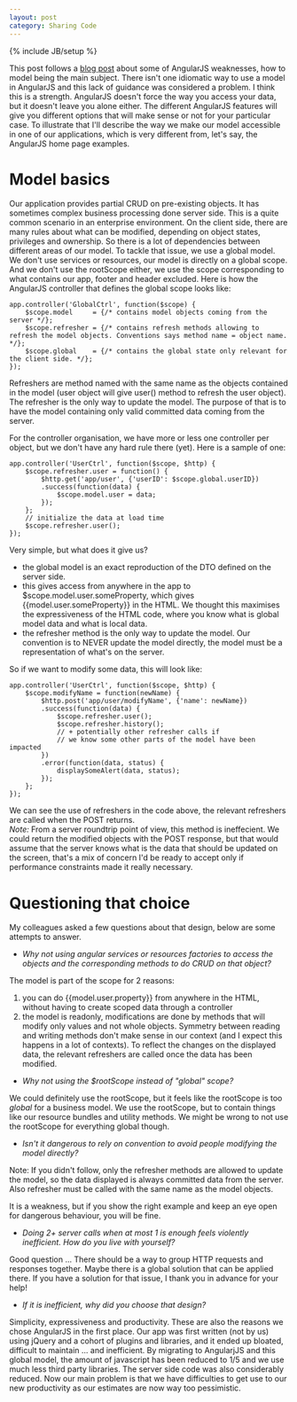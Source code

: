 ```yaml
---
layout: post
category: Sharing Code
---
```

{% include JB/setup %}

This post follows a [blog post](http://eviltrout.com/2013/06/15/ember-vs-angular.html) about some of AngularJS weaknesses, how to model being the main subject. There isn't one idiomatic way to use a model in AngularJS and this lack of guidance was considered a problem. I think this is a strength. AngularJS doesn't force the way you access your data, but it doesn't leave you alone either. The different AngularJS features will give you different options that will make sense or not for your particular case.
To illustrate that I'll describe the way we make our model accessible in one of our applications, which is very different from, let's say, the AngularJS home page examples.

# Model basics

Our application provides partial CRUD on pre-existing objects. It has sometimes complex business processing done server side. This is a quite common scenario in an enterprise environment. On the client side, there are many rules about what can be modified, depending on object states, privileges and ownership. So there is a lot of dependencies between different areas of our model.
To tackle that issue, we use a global model. We don't use services or resources, our model is directly on a global scope. And we don't use the rootScope either, we use the scope corresponding to what contains our app, footer and header excluded. Here is how the AngularJS controller that defines the global scope looks like:

    app.controller('GlobalCtrl', function($scope) {
        $scope.model     = {/* contains model objects coming from the server */};
        $scope.refresher = {/* contains refresh methods allowing to refresh the model objects. Conventions says method name = object name. */};
        $scope.global    = {/* contains the global state only relevant for the client side. */};
    });

Refreshers are method named with the same name as the objects contained in the model (user object will give user() method to refresh the user object). The refresher is the only way to update the model. The purpose of that is to have the model containing only valid committed data coming from the server.

For the controller organisation, we have more or less one controller per object, but we don't have any hard rule there (yet). Here is a sample of one:

    app.controller('UserCtrl', function($scope, $http) {
        $scope.refresher.user = function() {
            $http.get('app/user', {'userID': $scope.global.userID})
            .success(function(data) {
                $scope.model.user = data;
            });
        };
        // initialize the data at load time
        $scope.refresher.user();
    });

Very simple, but what does it give us?
+ the global model is an exact reproduction of the DTO defined on the server side.
+ this gives access from anywhere in the app to $scope.model.user.someProperty, which gives {{model.user.someProperty}} in the HTML. We thought this maximises the expressiveness of the HTML code, where you know what is global model data and what is local data.
+ the refresher method is the only way to update the model. Our convention is to NEVER update the model directly, the model must be a representation of what's on the server.

So if we want to modify some data, this will look like:

    app.controller('UserCtrl', function($scope, $http) {
        $scope.modifyName = function(newName) {
            $http.post('app/user/modifyName', {'name': newName})
            .success(function(data) {
                $scope.refresher.user();
                $scope.refresher.history();
                // + potentially other refresher calls if 
                // we know some other parts of the model have been impacted
            })
            .error(function(data, status) {
                displaySomeAlert(data, status);
            });
        };
    });

We can see the use of refreshers in the code above, the relevant refreshers are called when the POST returns.  
_Note:_ From a server roundtrip point of view, this method is ineffecient. We could return the modified objects with the POST response, but that would assume that the server knows what is the data that should be updated on the screen, that's a mix of concern I'd be ready to accept only if performance constraints made it really necessary.

# Questioning that choice

My colleagues asked a few questions about that design, below are some attempts to answer.

+ _Why not using angular services or resources factories to access the objects and the corresponding methods to do CRUD on that object?_  

The model is part of the scope for 2 reasons:
1. you can do \{\{model.user.property\}\} from anywhere in the HTML, without having to create scoped data through a controller
2. the model is readonly, modifications are done by methods that will modify only values and not whole objects. Symmetry between reading and writing methods don't make sense in our context (and I expect this happens in a lot of contexts). To reflect the changes on the displayed data, the relevant refreshers are called once the data has been modified.

+ _Why not using the $rootScope instead of "global" scope?_

We could definitely use the rootScope, but it feels like the rootScope is too _global_ for a business model. We use the rootScope, but to contain things like our resource bundles and utility methods. We might be wrong to not use the rootScope for everything global though.

+ _Isn't it dangerous to rely on convention to avoid people modifying the model directly?_  

Note: If you didn't follow, only the refresher methods are allowed to update the model, so the data displayed is always committed data from the server. Also refresher must be called with the same name as the model objects.

It is a weakness, but if you show the right example and keep an eye open for dangerous behaviour, you will be fine.

+ _Doing 2+ server calls when at most 1 is enough feels violently inefficient. How do you live with yourself?_  

Good question ...
There should be a way to group HTTP requests and responses together. Maybe there is a global solution that can be applied there. If you have a solution for that issue, I thank you in advance for your help!

+ _If it is inefficient, why did you choose that design?_  

Simplicity, expressiveness and productivity. These are also the reasons we chose AngularJS in the first place. Our app was first written (not by us) using jQuery and a cohort of plugins and libraries, and it ended up bloated, difficult to maintain ... and inefficient. By migrating to AngularjJS and this global model, the amount of javascript has been reduced to 1/5 and we use much less third party libraries. The server side code was also considerably reduced. Now our main problem is that we have difficulties to get use to our new productivity as our estimates are now way too pessimistic.